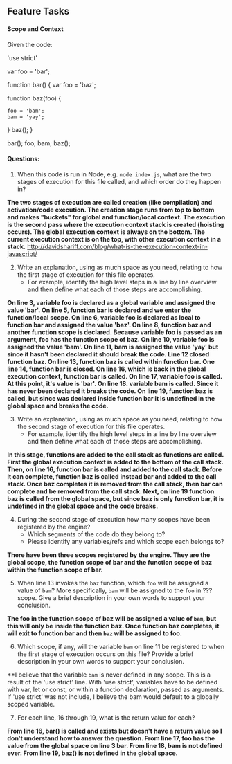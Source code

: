## Feature Tasks
#### Scope and Context
Given the code:

'use strict'

var foo = 'bar';

function bar() {
  var foo = 'baz';

  function baz(foo) {

    foo = 'bam';
    bam = 'yay';
  }
  baz();
}

bar();
foo;
bam;
baz();


#### Questions:
1. When this code is run in Node, e.g. `node index.js`, what are the two stages of execution for this file called, and which order do they happen in?

**The two stages of execution are called creation (like compilation) and activation/code execution.  The creation stage runs from top to bottom and makes "buckets" for global and function/local context.  The execution is the second pass where the execution context stack is created (hoisting occurs). The global execution context is always on the bottom.  The current execution context is on the top, with other execution context in a stack.**
http://davidshariff.com/blog/what-is-the-execution-context-in-javascript/

2. Write an explanation, using as much space as you need, relating to how the first stage of execution for this file operates.
    - For example, identify the high level steps in a line by line overview and then define what each of those steps are accomplishing.

**On line 3, variable foo is declared as a global variable and assigned the value 'bar'.
On line 5, function bar is declared and we enter the function/local scope.
On line 6, variable foo is declared as local to function bar and assigned the value 'baz'.
On line 8, function baz and another function scope is declared.  Because variable foo is passed as an argument, foo has the function scope of baz.
On line 10, variable foo is assigned the value 'bam'.
On line 11, bam is assigned the value 'yay' but since it hasn't been declared it should break the code. Line 12 closed function baz.
On line 13, function baz is called within function bar.  One line 14, function bar is closed.
On line 16, which is back in the global execution context, function bar is called.
On line 17, variable foo is called.  At this point, it's value is 'bar'.
On line 18. variable bam is called. Since it has never been declared it breaks the code.
On line 19, function baz is called, but since was declared inside function bar it is undefined in the global space and breaks the code.**

3. Write an explanation, using as much space as you need, relating to how the second stage of execution for this file operates.
    - For example, identify the high level steps in a line by line overview and then define what each of those steps are accomplishing.

**In this stage, functions are added to the call stack as functions are called.  First the global execution context is added to the bottom of the call stack.  Then, on line 16, function bar is called and added to the call stack.  Before it can complete, function baz is called instead bar and added to the call stack.  Once baz completes it is removed from the call stack, then bar can complete and be removed from the call stack.  Next, on line 19 function baz is called from the global space, but since baz is only function bar, it is undefined in the global space and the code breaks.**

4. During the second stage of execution how many scopes have been registered by the engine?
    - Which segments of the code do they belong to?
    - Please identify any variables/refs and which scope each belongs to?

**There have been three scopes registered by the engine.  They are the global scope, the function scope of bar and the function scope of baz within the function scope of bar.**

5. When line 13 invokes the `baz` function, which `foo` will be assigned a value of `bam`? More specifically, `bam` will be assigned to the `foo` in ??? scope. Give a brief description in your own words to support your conclusion.

**The foo in the function scope of baz will be assigned a value of `bam`, but this will only be inside the function baz.  Once function baz completes, it will exit to function bar and then `baz` will be assigned to foo.**  

6. Which scope, if any, will the variable `bam` on line 11 be registered to when the first stage of execution occurs on this file? Provide a brief description in your own words to support your conclusion.

**I believe that the variable `bam` is never defined in any scope.  This is a result of the 'use strict' line.  With 'use strict', variables have to be defined with var, let or const, or within a function declaration, passed as arguments.  If 'use strict' was not include, I believe the bam would default to a globally scoped variable.


7. For each line, 16 through 19, what is the return value for each?

**From line 16, bar() is called and exists but doesn't have a return value so I don't understand how to answer the question.
From line 17, foo has the value from the global space on line 3 bar.
From line 18, bam is not defined ever.
From line 19, baz() is not defined in the global space.**
